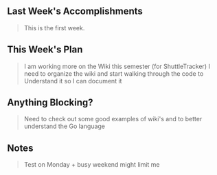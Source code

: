 ## Last Week's Accomplishments

> This is the first week.

## This Week's Plan

> I am working more on the Wiki this semester (for ShuttleTracker)
> I need to organize the wiki and start walking through the code to
> Understand it so I can document it

## Anything Blocking?

> Need to check out some good examples of wiki's 
> and to better understand the Go language

## Notes

> Test on Monday + busy weekend might limit me